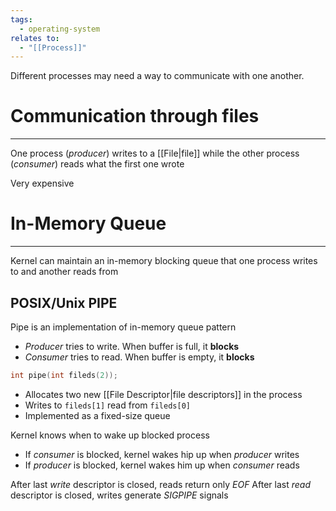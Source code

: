 ```yaml
---
tags:
  - operating-system
relates to:
  - "[[Process]]"
---
```

Different processes may need a way to communicate with one another.

# Communication through files
---
One process (*producer*) writes to a [[File|file]] while the other process (*consumer*) reads what the first one wrote

Very expensive

# In-Memory Queue
---
Kernel can maintain an in-memory blocking queue that one process writes to and another reads from

## POSIX/Unix PIPE
Pipe is an implementation of in-memory queue pattern
- *Producer* tries to write. When buffer is full, it **blocks**
- *Consumer* tries to read. When buffer is empty, it **blocks**

```c
int pipe(int fileds(2));
```
- Allocates two new [[File Descriptor|file descriptors]] in the process
- Writes to `fileds[1]` read from `fileds[0]`
- Implemented as a fixed-size queue

Kernel knows when to wake up blocked process
- If *consumer* is blocked, kernel wakes hip up when *producer* writes
- If *producer* is blocked, kernel wakes him up when *consumer* reads

After last *write* descriptor is closed, reads return only *EOF*
After last *read* descriptor is closed, writes generate *SIGPIPE* signals